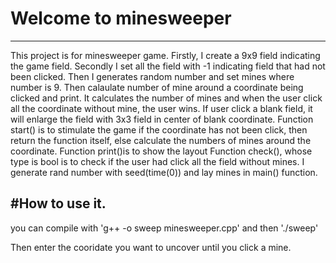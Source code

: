 # Welcome to minesweeper 
-----------------------------------------------------------------------------------------------
This project is for minesweeper game. 
Firstly, I create a 9x9 field indicating the game field. 
Secondly I set all the field with -1 indicating field that had not been clicked.
Then I generates random number and set mines where number is 9. 
Then calaulate number of mine around a coordinate being clicked and print.
It calculates the number of mines and when the user click all the coordinate without mine, the user wins.
If user click a blank field, it will enlarge the field with 3x3 field in center of blank coordinate.
Function start() is to stimulate the game if the coordinate has not been click, then return the function itself,
else calculate the numbers of mines around the coordinate.
Function print()is to show the layout 
Function check(), whose type is bool is to check if the user had click all the field without mines.
I generate rand number with seed(time(0)) and lay mines in main() function.

#How to use it.
------------------------------------------------------------------------------------------------
you can compile with 'g++ -o sweep minesweeper.cpp' and then './sweep'

Then enter the cooridate you want to uncover until you click a mine.
